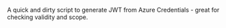 A quick and dirty script to generate JWT from Azure Credentials - great for checking validity and scope.
